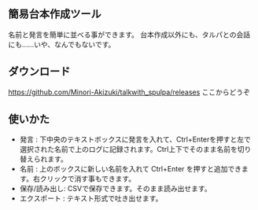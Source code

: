 ﻿## 簡易台本作成ツール

名前と発言を簡単に並べる事ができます。
台本作成以外にも、タルパとの会話にも……いや、なんでもないです。

## ダウンロード
https://github.com/Minori-Akizuki/talkwith_spulpa/releases
ここからどうぞ

## 使いかた

* 発言 : 下中央のテキストボックスに発言を入れて、Ctrl+Enterを押すと左で選択された名前で上のログに記録されます。Ctrl上下でそのまま名前を切り替えられます。
* 名前 : 上のボックスに新しい名前を入れて Ctrl+Enter を押すと追加できます。右クリックで消す事もできます。
* 保存/読み出し: CSVで保存できます。そのまま読み出せます。
* エクスポート : テキスト形式で吐き出せます。
